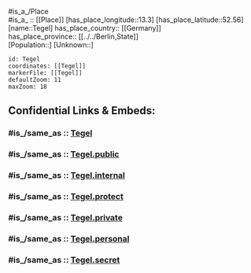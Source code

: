 ﻿---
confidential: public
isDeleted: false
location:
- 52.56
- 13.3
mapmarker: city
mapzoom:
- 7
- 12
SpocWebEntityId: 34790
tags:
- geo/City
type: City
---

#is_a_/Place  
#is_a_ :: [[Place]] 
[has_place_longitude::13.3] 
[has_place_latitude::52.56] 
[name::Tegel] 
has_place_country:: [[Germany]]  
has_place_province:: [[../../Berlin,State]]  
[Population::] 
[Unknown::] 


```leaflet
id: Tegel
coordinates: [[Tegel]] 
markerFile: [[Tegel]] 
defaultZoom: 11 
maxZoom: 18
```


## Confidential Links & Embeds: 

### #is_/same_as :: [Tegel](Tegel.md) 

### #is_/same_as :: [Tegel.public](/_public/Earth/Continent/Europe/Europe~Central/Germany/Germany~West/State~Berlin/cities~Berlin/Tegel.public.md) 

### #is_/same_as :: [Tegel.internal](/_internal/Earth/Continent/Europe/Europe~Central/Germany/Germany~West/State~Berlin/cities~Berlin/Tegel.internal.md) 

### #is_/same_as :: [Tegel.protect](/_protect/Earth/Continent/Europe/Europe~Central/Germany/Germany~West/State~Berlin/cities~Berlin/Tegel.protect.md) 

### #is_/same_as :: [Tegel.private](/_private/Earth/Continent/Europe/Europe~Central/Germany/Germany~West/State~Berlin/cities~Berlin/Tegel.private.md) 

### #is_/same_as :: [Tegel.personal](/_personal/Earth/Continent/Europe/Europe~Central/Germany/Germany~West/State~Berlin/cities~Berlin/Tegel.personal.md) 

### #is_/same_as :: [Tegel.secret](/_secret/Earth/Continent/Europe/Europe~Central/Germany/Germany~West/State~Berlin/cities~Berlin/Tegel.secret.md)

